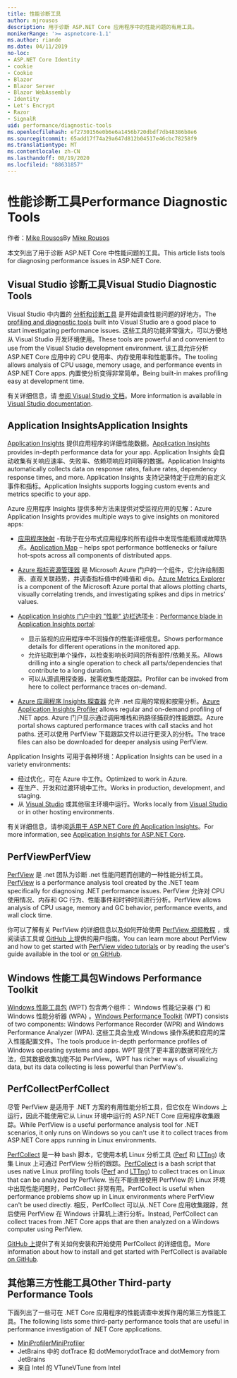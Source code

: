 ```yaml
---
title: 性能诊断工具
author: mjrousos
description: 用于诊断 ASP.NET Core 应用程序中的性能问题的有用工具。
monikerRange: '>= aspnetcore-1.1'
ms.author: riande
ms.date: 04/11/2019
no-loc:
- ASP.NET Core Identity
- cookie
- Cookie
- Blazor
- Blazor Server
- Blazor WebAssembly
- Identity
- Let's Encrypt
- Razor
- SignalR
uid: performance/diagnostic-tools
ms.openlocfilehash: ef2730156e0b6e6a1456b720dbdf7db48386b8e6
ms.sourcegitcommit: 65add17f74a29a647d812b04517e46cbc78258f9
ms.translationtype: MT
ms.contentlocale: zh-CN
ms.lasthandoff: 08/19/2020
ms.locfileid: "88631857"
---
```

# <a name="performance-diagnostic-tools"></a><span data-ttu-id="db7ea-103">性能诊断工具</span><span class="sxs-lookup"><span data-stu-id="db7ea-103">Performance Diagnostic Tools</span></span>

<span data-ttu-id="db7ea-104">作者：[Mike Rousos](https://github.com/mjrousos)</span><span class="sxs-lookup"><span data-stu-id="db7ea-104">By [Mike Rousos](https://github.com/mjrousos)</span></span>

<span data-ttu-id="db7ea-105">本文列出了用于诊断 ASP.NET Core 中性能问题的工具。</span><span class="sxs-lookup"><span data-stu-id="db7ea-105">This article lists tools for diagnosing performance issues in ASP.NET Core.</span></span>

## <a name="visual-studio-diagnostic-tools"></a><span data-ttu-id="db7ea-106">Visual Studio 诊断工具</span><span class="sxs-lookup"><span data-stu-id="db7ea-106">Visual Studio Diagnostic Tools</span></span>

<span data-ttu-id="db7ea-107">Visual Studio 中内置的 [分析和诊断工具](/visualstudio/profiling) 是开始调查性能问题的好地方。</span><span class="sxs-lookup"><span data-stu-id="db7ea-107">The [profiling and diagnostic tools](/visualstudio/profiling) built into Visual Studio are a good place to start investigating performance issues.</span></span> <span data-ttu-id="db7ea-108">这些工具的功能非常强大，可以方便地从 Visual Studio 开发环境使用。</span><span class="sxs-lookup"><span data-stu-id="db7ea-108">These tools are powerful and convenient to use from the Visual Studio development environment.</span></span> <span data-ttu-id="db7ea-109">该工具允许分析 ASP.NET Core 应用中的 CPU 使用率、内存使用率和性能事件。</span><span class="sxs-lookup"><span data-stu-id="db7ea-109">The tooling allows analysis of CPU usage, memory usage, and performance events in ASP.NET Core apps.</span></span> <span data-ttu-id="db7ea-110">内置使分析变得非常简单。</span><span class="sxs-lookup"><span data-stu-id="db7ea-110">Being built-in makes profiling easy at development time.</span></span>

<span data-ttu-id="db7ea-111">有关详细信息，请 [参阅 Visual Studio 文档](/visualstudio/profiling/profiling-overview)。</span><span class="sxs-lookup"><span data-stu-id="db7ea-111">More information is available in [Visual Studio documentation](/visualstudio/profiling/profiling-overview).</span></span>

## <a name="application-insights"></a><span data-ttu-id="db7ea-112">Application Insights</span><span class="sxs-lookup"><span data-stu-id="db7ea-112">Application Insights</span></span>

<span data-ttu-id="db7ea-113">[Application Insights](/azure/application-insights/app-insights-overview) 提供应用程序的详细性能数据。</span><span class="sxs-lookup"><span data-stu-id="db7ea-113">[Application Insights](/azure/application-insights/app-insights-overview) provides in-depth performance data for your app.</span></span> <span data-ttu-id="db7ea-114">Application Insights 会自动收集有关响应速率、失败率、依赖项响应时间等的数据。</span><span class="sxs-lookup"><span data-stu-id="db7ea-114">Application Insights automatically collects data on response rates, failure rates, dependency response times, and more.</span></span> <span data-ttu-id="db7ea-115">Application Insights 支持记录特定于应用的自定义事件和指标。</span><span class="sxs-lookup"><span data-stu-id="db7ea-115">Application Insights supports logging custom events and metrics specific to your app.</span></span>

<span data-ttu-id="db7ea-116">Azure 应用程序 Insights 提供多种方法来提供对受监视应用的见解：</span><span class="sxs-lookup"><span data-stu-id="db7ea-116">Azure Application Insights provides multiple ways to give insights on monitored apps:</span></span>

- <span data-ttu-id="db7ea-117">[应用程序映射](/azure/application-insights/app-insights-app-map) -有助于在分布式应用程序的所有组件中发现性能瓶颈或故障热点。</span><span class="sxs-lookup"><span data-stu-id="db7ea-117">[Application Map](/azure/application-insights/app-insights-app-map) – helps spot performance bottlenecks or failure hot-spots across all components of distributed apps.</span></span>
- <span data-ttu-id="db7ea-118">[Azure 指标资源管理器](/azure/azure-monitor/platform/metrics-getting-started) 是 Microsoft Azure 门户的一个组件，它允许绘制图表、直观关联趋势，并调查指标值中的峰值和 dip。</span><span class="sxs-lookup"><span data-stu-id="db7ea-118">[Azure Metrics Explorer](/azure/azure-monitor/platform/metrics-getting-started) is a component of the Microsoft Azure portal that allows plotting charts, visually correlating trends, and investigating spikes and dips in metrics' values.</span></span>
- <span data-ttu-id="db7ea-119">[Application Insights 门户中的 "性能" 边栏选项卡](/azure/application-insights/app-insights-tutorial-performance)：</span><span class="sxs-lookup"><span data-stu-id="db7ea-119">[Performance blade in Application Insights portal](/azure/application-insights/app-insights-tutorial-performance):</span></span>

  - <span data-ttu-id="db7ea-120">显示监视的应用程序中不同操作的性能详细信息。</span><span class="sxs-lookup"><span data-stu-id="db7ea-120">Shows performance details for different operations in the monitored app.</span></span>
  - <span data-ttu-id="db7ea-121">允许钻取到单个操作，以检查影响长时间的所有部件/依赖关系。</span><span class="sxs-lookup"><span data-stu-id="db7ea-121">Allows drilling into a single operation to check all parts/dependencies that contribute to a long duration.</span></span>
  - <span data-ttu-id="db7ea-122">可以从源调用探查器，按需收集性能跟踪。</span><span class="sxs-lookup"><span data-stu-id="db7ea-122">Profiler can be invoked from here to collect performance traces on-demand.</span></span>

- <span data-ttu-id="db7ea-123">[Azure 应用程序 Insights 探查器](/azure/azure-monitor/app/profiler) 允许 .net 应用的常规和按需分析。</span><span class="sxs-lookup"><span data-stu-id="db7ea-123">[Azure Application Insights Profiler](/azure/azure-monitor/app/profiler) allows regular and on-demand profiling of .NET apps.</span></span>  <span data-ttu-id="db7ea-124">Azure 门户显示通过调用堆栈和热路径捕获的性能跟踪。</span><span class="sxs-lookup"><span data-stu-id="db7ea-124">Azure portal shows captured performance traces with call stacks and hot paths.</span></span> <span data-ttu-id="db7ea-125">还可以使用 PerfView 下载跟踪文件以进行更深入的分析。</span><span class="sxs-lookup"><span data-stu-id="db7ea-125">The trace files can also be downloaded for deeper analysis using PerfView.</span></span>

<span data-ttu-id="db7ea-126">Application Insights 可用于各种环境：</span><span class="sxs-lookup"><span data-stu-id="db7ea-126">Application Insights can be used in a variety environments:</span></span>

- <span data-ttu-id="db7ea-127">经过优化，可在 Azure 中工作。</span><span class="sxs-lookup"><span data-stu-id="db7ea-127">Optimized to work in Azure.</span></span>
- <span data-ttu-id="db7ea-128">在生产、开发和过渡环境中工作。</span><span class="sxs-lookup"><span data-stu-id="db7ea-128">Works in production, development, and staging.</span></span>
- <span data-ttu-id="db7ea-129">从 [Visual Studio](/azure/application-insights/app-insights-visual-studio) 或其他宿主环境中运行。</span><span class="sxs-lookup"><span data-stu-id="db7ea-129">Works locally from [Visual Studio](/azure/application-insights/app-insights-visual-studio) or in other hosting environments.</span></span>

<span data-ttu-id="db7ea-130">有关详细信息，请参阅[适用于 ASP.NET Core 的 Application Insights](/azure/application-insights/app-insights-asp-net-core)。</span><span class="sxs-lookup"><span data-stu-id="db7ea-130">For more information, see [Application Insights for ASP.NET Core](/azure/application-insights/app-insights-asp-net-core).</span></span>

## <a name="perfview"></a><span data-ttu-id="db7ea-131">PerfView</span><span class="sxs-lookup"><span data-stu-id="db7ea-131">PerfView</span></span>

<span data-ttu-id="db7ea-132">[PerfView](https://github.com/Microsoft/perfview) 是 .net 团队为诊断 .net 性能问题而创建的一种性能分析工具。</span><span class="sxs-lookup"><span data-stu-id="db7ea-132">[PerfView](https://github.com/Microsoft/perfview) is a performance analysis tool created by the .NET team specifically for diagnosing .NET performance issues.</span></span> <span data-ttu-id="db7ea-133">PerfView 允许对 CPU 使用情况、内存和 GC 行为、性能事件和时钟时间进行分析。</span><span class="sxs-lookup"><span data-stu-id="db7ea-133">PerfView allows analysis of CPU usage, memory and GC behavior, performance events, and wall clock time.</span></span>

<span data-ttu-id="db7ea-134">你可以了解有关 PerfView 的详细信息以及如何开始使用 [PerfView 视频教程](https://channel9.msdn.com/Series/PerfView-Tutorial) ，或阅读该工具或 [GitHub 上](https://github.com/Microsoft/perfview)提供的用户指南。</span><span class="sxs-lookup"><span data-stu-id="db7ea-134">You can learn more about PerfView and how to get started with [PerfView video tutorials](https://channel9.msdn.com/Series/PerfView-Tutorial) or by reading the user's guide available in the tool or [on GitHub](https://github.com/Microsoft/perfview).</span></span>

## <a name="windows-performance-toolkit"></a><span data-ttu-id="db7ea-135">Windows 性能工具包</span><span class="sxs-lookup"><span data-stu-id="db7ea-135">Windows Performance Toolkit</span></span>

<span data-ttu-id="db7ea-136">[Windows 性能工具包](/windows-hardware/test/wpt/) (WPT) 包含两个组件： Windows 性能记录器 (") 和 Windows 性能分析器 (WPA) 。</span><span class="sxs-lookup"><span data-stu-id="db7ea-136">[Windows Performance Toolkit](/windows-hardware/test/wpt/) (WPT) consists of two components: Windows Performance Recorder (WPR) and Windows Performance Analyzer (WPA).</span></span> <span data-ttu-id="db7ea-137">这些工具会生成 Windows 操作系统和应用的深入性能配置文件。</span><span class="sxs-lookup"><span data-stu-id="db7ea-137">The tools produce in-depth performance profiles of Windows operating systems and apps.</span></span> <span data-ttu-id="db7ea-138">WPT 提供了更丰富的数据可视化方法，但其数据收集功能不如 PerfView。</span><span class="sxs-lookup"><span data-stu-id="db7ea-138">WPT has richer ways of visualizing data, but its data collecting is less powerful than PerfView's.</span></span>

## <a name="perfcollect"></a><span data-ttu-id="db7ea-139">PerfCollect</span><span class="sxs-lookup"><span data-stu-id="db7ea-139">PerfCollect</span></span>

<span data-ttu-id="db7ea-140">尽管 PerfView 是适用于 .NET 方案的有用性能分析工具，但它仅在 Windows 上运行，因此不能使用它从 Linux 环境中运行的 ASP.NET Core 应用程序收集跟踪。</span><span class="sxs-lookup"><span data-stu-id="db7ea-140">While PerfView is a useful performance analysis tool for .NET scenarios, it only runs on Windows so you can't use it to collect traces from ASP.NET Core apps running in Linux environments.</span></span>

<span data-ttu-id="db7ea-141">[PerfCollect](https://github.com/dotnet/coreclr/blob/master/Documentation/project-docs/linux-performance-tracing.md) 是一种 bash 脚本，它使用本机 Linux 分析工具 ([Perf](https://perf.wiki.kernel.org/index.php/Main_Page) 和 [LTTng](https://lttng.org/)) 收集 Linux 上可通过 PerfView 分析的跟踪。</span><span class="sxs-lookup"><span data-stu-id="db7ea-141">[PerfCollect](https://github.com/dotnet/coreclr/blob/master/Documentation/project-docs/linux-performance-tracing.md) is a bash script that uses native Linux profiling tools ([Perf](https://perf.wiki.kernel.org/index.php/Main_Page) and [LTTng](https://lttng.org/)) to collect traces on Linux that can be analyzed by PerfView.</span></span> <span data-ttu-id="db7ea-142">当在不能直接使用 PerfView 的 Linux 环境中出现性能问题时，PerfCollect 非常有用。</span><span class="sxs-lookup"><span data-stu-id="db7ea-142">PerfCollect is useful when performance problems show up in Linux environments where PerfView can't be used directly.</span></span> <span data-ttu-id="db7ea-143">相反，PerfCollect 可以从 .NET Core 应用收集跟踪，然后使用 PerfView 在 Windows 计算机上进行分析。</span><span class="sxs-lookup"><span data-stu-id="db7ea-143">Instead, PerfCollect can collect traces from .NET Core apps that are then analyzed on a Windows computer using PerfView.</span></span>

<span data-ttu-id="db7ea-144">[GitHub 上](https://github.com/dotnet/coreclr/blob/master/Documentation/project-docs/linux-performance-tracing.md)提供了有关如何安装和开始使用 PerfCollect 的详细信息。</span><span class="sxs-lookup"><span data-stu-id="db7ea-144">More information about how to install and get started with PerfCollect is available [on GitHub](https://github.com/dotnet/coreclr/blob/master/Documentation/project-docs/linux-performance-tracing.md).</span></span>

## <a name="other-third-party-performance-tools"></a><span data-ttu-id="db7ea-145">其他第三方性能工具</span><span class="sxs-lookup"><span data-stu-id="db7ea-145">Other Third-party Performance Tools</span></span>

<span data-ttu-id="db7ea-146">下面列出了一些可在 .NET Core 应用程序的性能调查中发挥作用的第三方性能工具。</span><span class="sxs-lookup"><span data-stu-id="db7ea-146">The following lists some third-party performance tools that are useful in performance investigation of .NET Core applications.</span></span>

- [<span data-ttu-id="db7ea-147">MiniProfiler</span><span class="sxs-lookup"><span data-stu-id="db7ea-147">MiniProfiler</span></span>](https://miniprofiler.com/)
- <span data-ttu-id="db7ea-148">JetBrains 中的 dotTrace 和 dotMemory</span><span class="sxs-lookup"><span data-stu-id="db7ea-148">dotTrace and dotMemory from JetBrains</span></span>
- <span data-ttu-id="db7ea-149">来自 Intel 的 VTune</span><span class="sxs-lookup"><span data-stu-id="db7ea-149">VTune from Intel</span></span>
